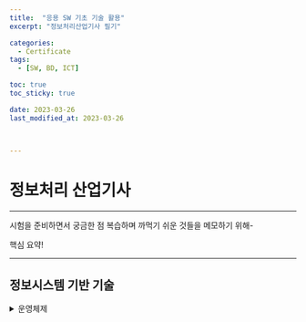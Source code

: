 ```yaml
---
title:  "응용 SW 기초 기술 활용" 
excerpt: "정보처리산업기사 필기"

categories:
  - Certificate
tags:
  - [SW, BD, ICT]

toc: true
toc_sticky: true

date: 2023-03-26
last_modified_at: 2023-03-26



---
```


# 정보처리 산업기사

---

시험을 준비하면서 궁금한 점 복습하며 까먹기 쉬운 것들을 메모하기 위해-

핵심 요약!

---

## 정보시스템 기반 기술

<details markdown="1">
<summary>
운영체제
</summary>
<div markdown="1">

**운영체제 운용 기법**    
•컴퓨터 시스템의 자원들을 효율적으로 관리한다.  
•사용자가 컴퓨터를 편리하고 효과적으로 사용할 수 있도록 환경을 제공한다.

**운영체제의 목적**   
•처리 능력(Throughput) 향상   
•반환 시간(Turn Around Time) 단축    
•사용 가능도(Availability) 향상   
•신뢰도(Reliability) 향상

**운영체제의 기능**   
•프로세서, 기억장치, 입·출력장치, 파일 및 정보 등의 
자원을 관리한다.    
•자원의 스케줄링 기능을 제공한다.   
•사용자와 시스템 간의 인터페이스를 제공한다.    
•데이터를 관리하고, 데이터 및 자원의 공유 기능을 제
공한다.   


**프로세스의 정의**   
•PCB를 가진 프로그램    
•주기억장치에 저장된 프로그램   
•프로세서가 할당되는 실체   
•프로시저가 활동중인 것   
•비동기적 행위를 일으키는 주체    
•지정된 결과를 얻기 위한 일련의 계통적 동작   
•목적 또는 결과에 따라 발생되는 사건들의 과정  

**운영체제 운용 기법**    
•실시간 처리 시스템 : 처리할 데이터가 생겨날 때마다 바
로 처리하는 방식    
•분산 처리 시스템 : 지역적으로 분산된 여러 대의 컴퓨터
를 연결하여 작업을 분담하여 처리하는 방식   
•다중 프로그래밍 시스템 : 한 개의 CPU로 여러 개의 프로
그램을 동시에 처리하는 방식   
•다중 처리 시스템 : 하나의 컴퓨터에 여러 개의 CPU를 
설치하여 프로그램을 처리하는 방식   
•임베디드 시스템 : 마이크로프로세서에 특정 기능을 수
행하는 응용 프로그램을 탑재하여 컴퓨터의 기능을 수
행하는 방식

**프로세스 상태 전이**    
•제출(Submit) : 사용자가 작업을 시스템에 제출한 상태    
•접수(Hold) : 제출된 작업이 디스크의 할당 위치에 저장 
된 상태     
•준비(Ready) : 프로세서를 할당받기 위해 기다리고 있는 
상태    
•실행(Run) : 프로세서를 할당받아 실행되는 상태    
•대기(Wait), 보류, 블록(Block) : 입·출력 처리가 완료될 때
까지 대기하고 있는 상태   
•종료(Terminated, Exit) : 실행이 끝나고 프로세스 할당이 
해제된 상태   

**운영체제 운용 기법의 발달 과정**    
1세대 | 일괄 처리 시스템    
2세대 |
다중 프로그래밍, 다중 처리 시스템,  시분할 시스템,  실시간 처리 시스템   
3세대 |다중 모드    
4세대 |분산 처리 시스템



**스케줄링 - FCFS(FIFO)**   
준비상태 큐에 도착한 순서에 따라 차례로 CPU를 할당하
는 기법이다.

**스케줄링 - SJF**  
실행 시간이 가장 짧은 프로세스에게 먼저 CPU를 할당하
는 기법이다.

**스케줄링 - RR(Round Robin)**    
•시분할 시스템을 위해 고안된 방식이다.    
•FCFS 알고리즘을 선점 형태로 변형한 기법이다.   
•할당되는 시간이 클 경우 FCFS 기법과 같아진다.    

**교착상태 발생의 필요 충분 조건**    
•상호 배제(Mutual Exclusion) : 한 번에 한 개의 프로세스만이 공유 자원을 사용할 수 있어야 함    
•점유와 대기(Hold and Wait) : 하나의 자원을 점유하고 있으면서 다른 프로세스에 할당되어 사용되고 있는 자원
을 추가로 점유하기 위해 대기하는 프로세스가 있어야 함    
•비선점(Non-preemption) : 다른 프로세스에 할당된 자원은 사용이 끝날 때까지 강제로 빼앗을 수 없어야 함    
•환형 대기(Circular Wait) : 공유 자원과 공유 자원을 사용하기 위해 대기하는 프로세스들이 원형으로 구성되어 있어야 함   

**기억장치의 배치 전략**    
•최초 적합(First Fit) : 첫 번째 분할 영역에 배치    
•최적 적합(Best Fit) : 단편화를 가장 작게 남기는 분할 영
역에 배치   
•최악 적합(Worst Fit) : 단편화를 가장 많이 남기는 분할 
영역에 배치   

**가상기억장치 - 페이징 기법**    
•프로그램과 주기억장치의 영역을 동일한 크기로 나눈 
후 적재시켜 실행하는 기법이다.    
•프로그램을 일정한 크기로 나눈 단위를 페이지라고 한다.
•내부 단편화가 발생할 수 있다   

**주요 페이지 교체 알고리즘**   
•FIFO : 가장 먼저 들어와서 가장 오래 있었던 페이지를 
교체하는 기법   
•LRU : 최근에 가장 오랫동안 사용하지 않은 페이지를 
교체하는 기법   
•NUR : 최근에 사용하지 않은 페이지를 교체하는 기법, 
참조 비트와 변형 비트가 사용됨    

**주요 디스크 스케줄링**    
**FCFS** 
-가장 먼저 들어온 트랙에 대한 요청을 먼저 서비스하는 
기법이다.     
**SSTF** 
-탐색 거리가 가장 짧은 트랙에 대한 요청을 먼저 서비
스하는 기법이다.  

**직접 파일(Direct File)**    
•레코드를 임의의 물리적 저장공간에 기록하는 것이다.   
•해싱 함수를 이용하여 물리적 상대주소를 계산한다.    

**단계 디렉터리**   
•중앙에 마스터 파일 디렉터리가 있고, 그 아래에 사용자별로 서로 다른 파일 디렉터리가 있는 2계층 구조이다.    
•마스터 파일 디렉터리는 사용자 파일 디렉터리를 관리한다.    
•사용자 파일 디렉터리는 사용자별 파일을 관리한다.  

**권한(자격) 리스트**   
•영역을 중심으로 권한 리스트를 구성한 것이다.   
•각 영역에 대한 권한 리스트는 객체와 그 객체에 허용된 조작 리스트로 구성된다.    

**UNIX의 특징**   
•대부분 C 언어로 작성되어 있어 이식성이 높다.   
•장치와 프로세스 간의 호환성이 높다.    
•다중 사용자(Multi-User), 다중 작업(Multi-Tasking)을 지원한다.    
•트리 구조의 파일 시스템을 갖는다.    

**UNIX - 커널(Kernel)의 기능**    
•프로세스(CPU 스케줄링) 관리    
•기억장치 관리    
•파일 시스템 관리   
•입·출력 관리   

**UNIX - 쉘(Shell)**    
•사용자의 명령어를 인식하여 프로그램을 호출하고 명령을 수행하는 명령어 해석기이다.    
•시스템과 사용자 간의 인터페이스를 담당한다.    

**UNIX의 주요 명령어**
•cat : 파일 내용을 화면에 표시함    
•chmod : 파일의 보호 모드를 설정하여 파일의 사용 허가를 지정함    
•chown : 소유자를 변경함    
•exec : 새로운 프로세스를 수행함    
•fork : 새로운 프로세스를 생성함    
•ls : 현재 디렉터리 내의 파일 목록을 확인함   

**비동기식 전송**   
•시작 비트와 정지 비트를 붙여서 전송하는 방식이다.    
•문자와 문자 사이의 휴지 시간이 불규칙하다.   

**해밍 코드**   
•수신 측에서 오류가 발생한 비트를 검출한 후 직접 수정하는 방식이다.   
•1비트의 오류만 수정이 가능하다.    

**통신 프로토콜**   
서로 다른 기기들 간의 데이터 교환을 정확하고 원활하게 수행할 수 있도록 표준화한 통신 규약이다.    

**OSI 7 계층(1계층 → 7계층)**   
물리 계층 → 데이터 링크 계층 → 네트워크 계층 → 전송 
계층 → 세션 계층 → 표현 계층 → 응용 계층

**OSI 7계층의 주요 계층**   
•데이터 링크 계층 : 신뢰성 있고 효율적인 정보 전송을 할 수 있도록 시스템 간 연결 설정과 유지 및 종료를 담당함   
•네트워크 계층 : 개방 시스템들 간의 네트워크 연결을 관리하는 기능과 데이터의 교환 및 중계 기능을 함   
•전송 계층 : 종단 시스템 간에 투명한 데이터 전송을 가능하게 함    

**X.25의 계층 구조**    
•물리 계층    
•프레임 계층    
•패킷 계층    

30부터./
































</details>